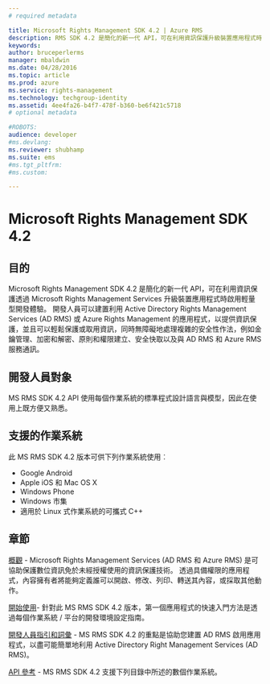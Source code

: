 ```yaml
---
# required metadata

title: Microsoft Rights Management SDK 4.2 | Azure RMS
description: RMS SDK 4.2 是簡化的新一代 API，可在利用資訊保護升級裝置應用程式時啟用輕量型開發體驗。
keywords:
author: bruceperlerms
manager: mbaldwin
ms.date: 04/28/2016
ms.topic: article
ms.prod: azure
ms.service: rights-management
ms.technology: techgroup-identity
ms.assetid: 4ee4fa26-b4f7-478f-b360-be6f421c5718
# optional metadata

#ROBOTS:
audience: developer
#ms.devlang:
ms.reviewer: shubhamp
ms.suite: ems
#ms.tgt_pltfrm:
#ms.custom:

---
```


# Microsoft Rights Management SDK 4.2

## 目的 ##

Microsoft Rights Management SDK 4.2 是簡化的新一代 API，可在利用資訊保護透過 Microsoft Rights Management Services 升級裝置應用程式時啟用輕量型開發體驗。 開發人員可以建置利用 Active Directory Rights Management Services (AD RMS) 或 Azure Rights Management 的應用程式，以提供資訊保護，並且可以輕鬆保護或取用資訊，同時無障礙地處理複雜的安全性作法，例如金鑰管理、加密和解密、原則和權限建立、安全快取以及與 AD RMS 和 Azure RMS 服務通訊。

## 開發人員對象 ##

MS RMS SDK 4.2 API 使用每個作業系統的標準程式設計語言與模型，因此在使用上既方便又熟悉。

## 支援的作業系統 ##

此 MS RMS SDK 4.2 版本可供下列作業系統使用︰

- Google Android
- Apple iOS 和 Mac OS X
- Windows Phone
- Windows 市集
- 適用於 Linux 式作業系統的可攜式 C++

## 章節 ##

[概觀](overview.md) - Microsoft Rights Management Services (AD RMS 和 Azure RMS) 是可協助保護數位資訊免於未經授權使用的資訊保護技術。 透過具備權限的應用程式，內容擁有者將能夠定義誰可以開啟、修改、列印、轉送其內容，或採取其他動作。

[開始使用](get-started.md)- 針對此 MS RMS SDK 4.2 版本，第一個應用程式的快速入門方法是透過每個作業系統 / 平台的開發環境設定指南。

[開發人員指引和詞彙](core-concepts.md) - MS RMS SDK 4.2 的重點是協助您建置 AD RMS 啟用應用程式，以盡可能簡單地利用 Active Directory Right Management Services (AD RMS)。

[API 參考](api-reference-4-2.md) - MS RMS SDK 4.2 支援下列目錄中所述的數個作業系統。

 

 

 


<!--HONumber=Apr16_HO4-->


